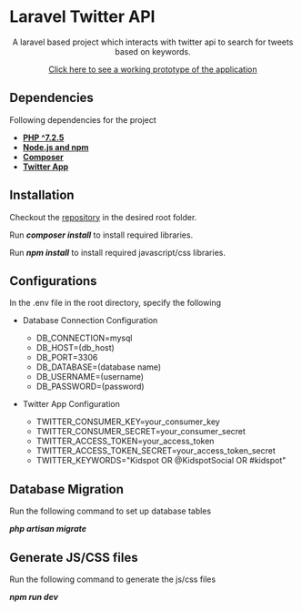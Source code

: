 
# Laravel Twitter API
<p align="center">
A laravel based project which interacts with twitter api to search for tweets based on keywords. 
</p>
<p align="center">
    <a href="https://twitterapi.himanshukotnala.com">
        Click here to see a working prototype of the application
    </a>
</p>

## Dependencies

Following dependencies for the project 

- **[PHP ^7.2.5](https://www.php.net/releases/7_2_5.php)**
- **[Node.js and npm](https://www.npmjs.com/get-npm)**
- **[Composer](https://getcomposer.org/download/)**
- **[Twitter App](https://developer.twitter.com/en/apps)**

## Installation

Checkout the [repository](https://github.com/himurules/news_challenge2.git) in the desired root folder.

Run ***composer install*** to install required libraries.

Run ***npm install*** to install required javascript/css libraries.

## Configurations

In the .env file in the root directory, specify the following

- Database Connection Configuration
    - DB_CONNECTION=mysql
    - DB_HOST=(db_host)
    - DB_PORT=3306
    - DB_DATABASE=(database name)
    - DB_USERNAME=(username)
    - DB_PASSWORD=(password)
    
- Twitter App Configuration
    - TWITTER_CONSUMER_KEY=your_consumer_key
    - TWITTER_CONSUMER_SECRET=your_consumer_secret
    - TWITTER_ACCESS_TOKEN=your_access_token
    - TWITTER_ACCESS_TOKEN_SECRET=your_access_token_secret
    - TWITTER_KEYWORDS="Kidspot OR @KidspotSocial OR #kidspot"
    
## Database Migration

Run the following command to set up database tables

***php artisan migrate*** 

## Generate JS/CSS files

Run the following command to generate the js/css files

***npm run dev***

    
    
         
